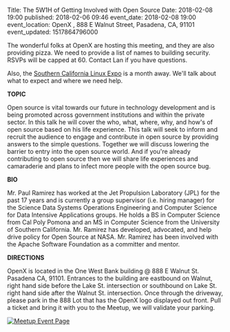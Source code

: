 Title: The 5W1H of Getting Involved with Open Source
Date: 2018-02-08 19:00
published: 2018-02-06 09:46
event_date: 2018-02-08 19:00
event_location:  OpenX  , 888 E Walnut Street, Pasadena, CA, 91101
event_updated: 1517864796000


The wonderful folks at OpenX are hosting this meeting, and they are also
providing pizza. We need to provide a list of names to building security.
RSVPs will be capped at 60. Contact Lan if you have questions.

Also, the [Southern California Linux Expo](http://www.socallinuxexpo.org/scale/16x) 
is a month away. We'll talk about what to expect and where we need help.

**TOPIC**

Open source is vital towards our future in technology development and is being
promoted across government institutions and within the private sector. In this
talk he will cover the who, what, where, why, and how's of open source based
on his life experience. This talk will seek to inform and recruit the audience
to engage and contribute in open source by providing answers to the simple
questions. Together we will discuss lowering the barrier to entry into the
open source world. And if you're already contributing to open source then we
will share life experiences and camaraderie and plans to infect more people
with the open source bug.

**BIO**

Mr. Paul Ramirez has worked at the Jet Propulsion Laboratory (JPL) for the
past 17 years and is currently a group supervisor (i.e. hiring manager) for
the Science Data Systems Operations Engineering and Computer Science for Data
Intensive Applications groups. He holds a BS in Computer Science from Cal Poly
Pomona and an MS in Computer Science from the University of Southern
California. Mr. Ramirez has developed, advocated, and help drive policy for
Open Source at NASA. Mr. Ramirez has been involved with the Apache Software
Foundation as a committer and mentor.

**DIRECTIONS**

OpenX is located in the One West Bank building @ 888 E Walnut St. Pasadena CA,
91101. Entrances to the building are eastbound on Walnut, right hand side
before the Lake St. intersection or southbound on Lake St. right hand side
after the Walnut St. intersection. Once through the driveway, please park in
the 888 Lot that has the OpenX logo displayed out front. Pull a ticket and
bring it with you to the Meetup, we will validate your parking.


[ ![Meetup Event Page]({filename}/images/meetup_logo_45.png) ](https://www.meetup.com/SGVTech/events/247007487/)
